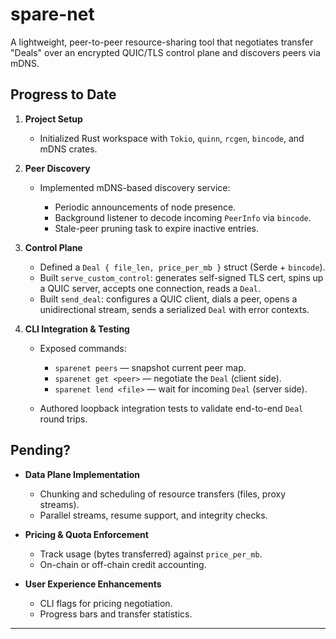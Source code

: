 # spare-net

A lightweight, peer-to-peer resource-sharing tool that negotiates transfer "Deals" over an encrypted QUIC/TLS control plane and discovers peers via mDNS.

## Progress to Date

1. **Project Setup**

   * Initialized Rust workspace with `Tokio`, `quinn`, `rcgen`, `bincode`, and mDNS crates.

2. **Peer Discovery**

   * Implemented mDNS-based discovery service:

     * Periodic announcements of node presence.
     * Background listener to decode incoming `PeerInfo` via `bincode`.
     * Stale-peer pruning task to expire inactive entries.

3. **Control Plane**

   * Defined a `Deal { file_len, price_per_mb }` struct (Serde + `bincode`).
   * Built `serve_custom_control`: generates self-signed TLS cert, spins up a QUIC server, accepts one connection, reads a `Deal`.
   * Built `send_deal`: configures a QUIC client, dials a peer, opens a unidirectional stream, sends a serialized `Deal` with error contexts.

4. **CLI Integration & Testing**

   * Exposed commands:

     * `sparenet peers` — snapshot current peer map.
     * `sparenet get <peer>` — negotiate the `Deal` (client side).
     * `sparenet lend <file>` — wait for incoming `Deal` (server side).
   * Authored loopback integration tests to validate end-to-end `Deal` round trips.

## Pending?

* **Data Plane Implementation**

  * Chunking and scheduling of resource transfers (files, proxy streams).
  * Parallel streams, resume support, and integrity checks.

* **Pricing & Quota Enforcement**

  * Track usage (bytes transferred) against `price_per_mb`.
  * On-chain or off-chain credit accounting.

* **User Experience Enhancements**

  * CLI flags for pricing negotiation.
  * Progress bars and transfer statistics.

---
